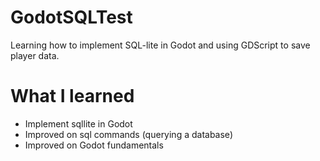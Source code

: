 # GodotSQLTest
Learning how to implement SQL-lite in Godot and using GDScript to save player data.
# What I learned
- Implement sqllite in Godot
- Improved on sql commands (querying a database)
- Improved on Godot fundamentals
